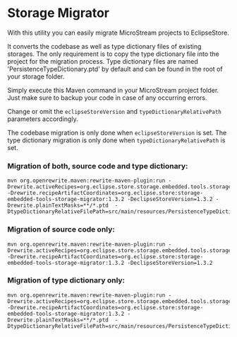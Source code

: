 # Storage Migrator

With this utility you can easily migrate MicroStream projects to EclipseStore.

It converts the codebase as well as type dictionary files of existing storages.
The only requirement is to copy the type dictionary file into the project for the migration process.
Type dictionary files are named 'PersistenceTypeDictionary.ptd' by default and can be found in the root of your storage folder.

Simply execute this Maven command in your MicroStream project folder. Just make sure to backup your code in case of any occurring errors.

Change or omit the `eclipseStoreVersion` and `typeDictionaryRelativePath` parameters accordingly.

The codebase migration is only done when `eclipseStoreVersion` is set.
The type dictionary migration is only done when `typeDictionaryRelativePath` is set.

### Migration of both, source code and type dictionary:

````
mvn org.openrewrite.maven:rewrite-maven-plugin:run -Drewrite.activeRecipes=org.eclipse.store.storage.embedded.tools.storage.migrator.ConvertProject -Drewrite.recipeArtifactCoordinates=org.eclipse.store:storage-embedded-tools-storage-migrator:1.3.2 -DeclipseStoreVersion=1.3.2 -Drewrite.plainTextMasks=**/*.ptd  -DtypeDictionaryRelativeFilePath=src/main/resources/PersistenceTypeDictionary.ptd
````

### Migration of source code only:

````
mvn org.openrewrite.maven:rewrite-maven-plugin:run -Drewrite.activeRecipes=org.eclipse.store.storage.embedded.tools.storage.migrator.ConvertProject -Drewrite.recipeArtifactCoordinates=org.eclipse.store:storage-embedded-tools-storage-migrator:1.3.2 -DeclipseStoreVersion=1.3.2
````

### Migration of type dictionary only:

````
mvn org.openrewrite.maven:rewrite-maven-plugin:run -Drewrite.activeRecipes=org.eclipse.store.storage.embedded.tools.storage.migrator.ConvertProject -Drewrite.recipeArtifactCoordinates=org.eclipse.store:storage-embedded-tools-storage-migrator:1.3.2 -Drewrite.plainTextMasks=**/*.ptd  -DtypeDictionaryRelativeFilePath=src/main/resources/PersistenceTypeDictionary.ptd
````
